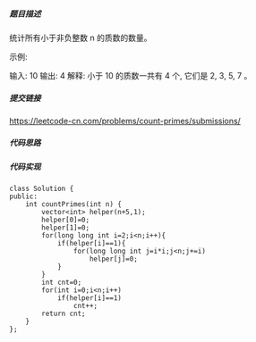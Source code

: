 ##### 题目描述

统计所有小于非负整数 n 的质数的数量。

示例:

输入: 10
输出: 4
解释: 小于 10 的质数一共有 4 个, 它们是 2, 3, 5, 7 。


##### 提交链接
https://leetcode-cn.com/problems/count-primes/submissions/



##### 代码思路




##### 代码实现

```
class Solution {
public:
    int countPrimes(int n) {
        vector<int> helper(n+5,1);
        helper[0]=0;
        helper[1]=0;
        for(long long int i=2;i<n;i++){
            if(helper[i]==1){
                for(long long int j=i*i;j<n;j+=i)
                    helper[j]=0;
            }
        }
        int cnt=0;
        for(int i=0;i<n;i++)
            if(helper[i]==1)
                cnt++;
        return cnt;
    }
};


```
